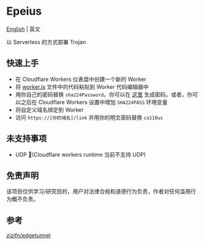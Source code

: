 # Epeius
[English](./README-US.md) | 英文

以 Serverless 的方式部署 Trojan

## 快速上手
- 在 Cloudflare Workers 仪表盘中创建一个新的 Worker
- 将 [worker.js](./src/worker.js) 文件中的代码粘贴到 Worker 代码编辑器中
- 用你自己的密码替换 `sha224Password`，你可以在 [这里](https://www.atatus.com/tools/sha224-to-hash) 生成密码。或者，你可以之后在 Cloudflare Workers 设置中增加 `SHA224PASS` 环境变量
- 将自定义域名绑定到 Worker
- 访问 `https://[你的域名]/link` 并用你的明文密码替换 `ca110us`

## 未支持事项
- UDP 🙅(Cloudflare workers runtime 当前不支持 UDP)

## 免责声明 
该项目仅供学习/研究目的，用户对法律合规和道德行为负责，作者对任何滥用行为概不负责。

## 参考
[zizifn/edgetunnel](https://github.com/zizifn/edgetunnel)
